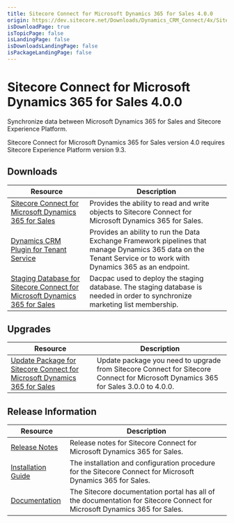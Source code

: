 ```yaml
---
title: Sitecore Connect for Microsoft Dynamics 365 for Sales 4.0.0
origin: https://dev.sitecore.net/Downloads/Dynamics_CRM_Connect/4x/Sitecore_Connect_for_Microsoft_Dynamics_365_for_Sales_400.aspx
isDownloadPage: true
isTopicPage: false
isLandingPage: false
isDownloadsLandingPage: false
isPackageLandingPage: false
---
```


# Sitecore Connect for Microsoft Dynamics 365 for Sales 4.0.0

Synchronize data between Microsoft Dynamics 365 for Sales and Sitecore Experience Platform.

  <Alert variant='warning' mb={4}>
    <AlertIcon />
    Sitecore Connect for Microsoft Dynamics 365 for Sales version 4.0 requires Sitecore Experience Platform version 9.3.
  </Alert>
  

## Downloads

 | Resource | Description |
 | --- | --- |
 | [Sitecore Connect for Microsoft Dynamics 365 for Sales](https://scdp.blob.core.windows.net/downloads/Dynamics%20CRM%20Connect/4x/Sitecore%20Connect%20for%20Microsoft%20Dynamics%20365%20for%20Sales%20400/Secure/Sitecore%20Connect%20for%20Microsoft%20Dynamics%20365%20for%20Sales%204.0.0%20rev.%2001421.zip) | Provides the ability to read and write objects to Sitecore Connect for Microsoft Dynamics 365 for Sales. |
 | [Dynamics CRM Plugin for Tenant Service](https://scdp.blob.core.windows.net/downloads/Dynamics%20CRM%20Connect/4x/Sitecore%20Connect%20for%20Microsoft%20Dynamics%20365%20for%20Sales%20400/Secure/Sitecore%20Connect%20for%20Microsoft%20Dynamics%20365%20for%20Sales%20Plugin%20for%20Tenant%20Service%204.0.0%20rev.%2001421.scwdp.zip) | Provides an ability to run the Data Exchange Framework pipelines that manage Dynamics 365 data on the Tenant Service or to work with Dynamics 365 as an endpoint. |
 | [Staging Database for Sitecore Connect for Microsoft Dynamics 365 for Sales](https://scdp.blob.core.windows.net/downloads/Dynamics%20CRM%20Connect/4x/Sitecore%20Connect%20for%20Microsoft%20Dynamics%20365%20for%20Sales%20400/Secure/Sitecore.DataExchange.Staging.dacpac) | Dacpac used to deploy the staging database. The staging database is needed in order to synchronize marketing list membership. |

## Upgrades

 | Resource | Description |
 | --- | --- |
 | [Update Package for Sitecore Connect for Microsoft Dynamics 365 for Sales](https://scdp.blob.core.windows.net/downloads/Dynamics%20CRM%20Connect/4x/Sitecore%20Connect%20for%20Microsoft%20Dynamics%20365%20for%20Sales%20400/Secure/Sitecore%20Connect%20for%20Microsoft%20Dynamics%20365%20for%20Sales%20(update%20package)%204.0.0%20rev.%2001421.update) | Update package you need to upgrade from Sitecore Connect for Sitecore Connect for Microsoft Dynamics 365 for Sales 3.0.0 to 4.0.0. |

## Release Information

 | Resource | Description |
 | --- | --- |
 | [Release Notes](/downloads/Dynamics_CRM_Connect/4x/Sitecore_Connect_for_Microsoft_Dynamics_365_for_Sales_400/Release_Notes) | Release notes for Sitecore Connect for Microsoft Dynamics 365 for Sales. |
 | [Installation Guide](https://scdp.blob.core.windows.net/downloads/Dynamics%20CRM%20Connect/4x/Sitecore%20Connect%20for%20Microsoft%20Dynamics%20365%20for%20Sales%20400/Secure/Sitecore_Connect_for_Microsoft_Dynamics_4_0_Instal-en.pdf) | The installation and configuration procedure for the Sitecore Connect for Microsoft Dynamics 365 for Sales. |
 | [Documentation](https://doc.sitecore.com/developers/dynamics-crm-connect/40/sitecore-connect-for-microsoft-dynamics-365-for-sales/en/sitecore-connect-for-microsoft-dynamics-365-for-sales-configuration-guide.html) | The Sitecore documentation portal has all of the documentation for Sitecore Connect for Microsoft Dynamics 365 for Sales. |